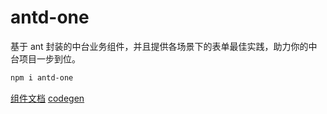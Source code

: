 # antd-one

基于 ant 封装的中台业务组件，并且提供各场景下的表单最佳实践，助力你的中台项目一步到位。

```bash
npm i antd-one
```

[组件文档](https://wen-haoming.github.io/antd-one/)
[codegen](https://wen-haoming.github.io/antd-one/antd-one-codegen/)
